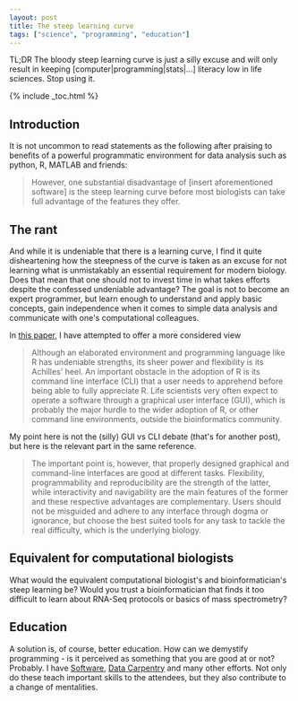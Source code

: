 ```yaml
---
layout: post
title: The steep learning curve
tags: ["science", "programming", "education"]
---
```


TL;DR The bloody steep learning curve is just a silly excuse and will
only result in keeping [computer|programming|stats|...] literacy low
in life sciences. Stop using it.

<!--more-->

{% include _toc.html %}

## Introduction

It is not uncommon to read statements as the following after praising
to benefits of a powerful programmatic environment for data analysis
such as python, R, MATLAB and friends:

> However, one substantial disadvantage of
> [insert aforementioned software] is the steep learning curve before
> most biologists can take full advantage of the features they offer.

## The rant

And while it is undeniable that there is a learning curve, I find it
quite disheartening how the steepness of the curve is taken as an
excuse for not learning what is unmistakably an essential requirement
for modern biology. Does that mean that one should not to invest time
in what takes efforts despite the confessed undeniable advantage? The
goal is not to become an expert programmer, but learn enough to
understand and apply basic concepts, gain independence when it comes
to simple data analysis and communicate with one's computational
colleagues.

In [this paper](http://www.ncbi.nlm.nih.gov/pubmed/23692960), I have
attempted to offer a more considered view 

> Although an elaborated environment and programming language like R
> has undeniable strengths, its sheer power and flexibility is its
> Achilles' heel. An important obstacle in the adoption of R is its
> command line interface (CLI) that a user needs to apprehend before
> being able to fully appreciate R. Life scientists very often expect
> to operate a software through a graphical user interface (GUI),
> which is probably the major hurdle to the wider adoption of R, or
> other command line environments, outside the bioinformatics
> community.

My point here is not the (silly) GUI vs CLI debate (that's for another
post), but here is the relevant part in the same reference.

> The important point is, however, that properly designed graphical
> and command-line interfaces are good at different
> tasks. Flexibility, programmability and reproducibility are the
> strength of the latter, while interactivity and navigability are the
> main features of the former and these respective advantages are
> complementary. Users should not be misguided and adhere to any
> interface through dogma or ignorance, but choose the best suited
> tools for any task to tackle the real difficulty, which is the
> underlying biology.

## Equivalent for computational biologists

What would the equivalent computational biologist's and
bioinformatician's steep learning be? Would you trust a
bioinformatician that finds it too difficult to learn about RNA-Seq
protocols or basics of mass spectrometry?

## Education

A solution is, of course, better education. How can we demystify
programming - is it perceived as something that you are good at or
not? Probably. I have [Software](http://software-carpentry.org/),
[Data Carpentry](http://datacarpentry.org/) and many other
efforts. Not only do these teach important skills to the attendees,
but they also contribute to a change of mentalities.


